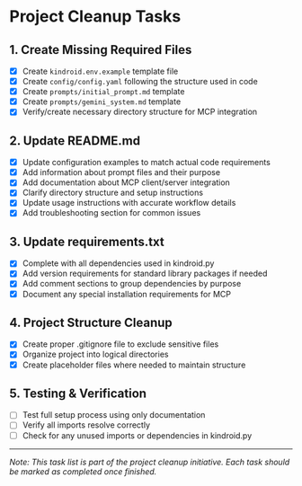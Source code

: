# Project Cleanup Tasks

## 1. Create Missing Required Files
- [x] Create `kindroid.env.example` template file
- [x] Create `config/config.yaml` following the structure used in code
- [x] Create `prompts/initial_prompt.md` template
- [x] Create `prompts/gemini_system.md` template
- [x] Verify/create necessary directory structure for MCP integration

## 2. Update README.md
- [x] Update configuration examples to match actual code requirements
- [x] Add information about prompt files and their purpose
- [x] Add documentation about MCP client/server integration
- [x] Clarify directory structure and setup instructions
- [x] Update usage instructions with accurate workflow details
- [x] Add troubleshooting section for common issues

## 3. Update requirements.txt
- [x] Complete with all dependencies used in kindroid.py
- [x] Add version requirements for standard library packages if needed
- [x] Add comment sections to group dependencies by purpose
- [x] Document any special installation requirements for MCP

## 4. Project Structure Cleanup
- [x] Create proper .gitignore file to exclude sensitive files
- [x] Organize project into logical directories
- [x] Create placeholder files where needed to maintain structure

## 5. Testing & Verification
- [ ] Test full setup process using only documentation
- [ ] Verify all imports resolve correctly
- [ ] Check for any unused imports or dependencies in kindroid.py

---
*Note: This task list is part of the project cleanup initiative. Each task should be marked as completed once finished.* 